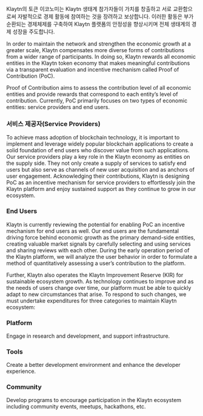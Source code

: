 Klaytn의 토큰 이코노미는 Klaytn 생태계 참가자들이 가치를 창출하고 서로 교환함으로써 자발적으로 경제 활동에 참여하는 것을 장려하고 보상합니다. 이러한 활동은 부가 순환되는 경제체제를 구축하여 Klaytn 플랫폼의 안정성을 향상시키며 전체 생태계의 경제 성장을 주도합니다.

In order to maintain the network and strengthen the economic growth at a greater scale, Klaytn compensates more diverse forms of contributions from a wider range of participants. In doing so, Klaytn rewards all economic entities in the Klaytn token economy that makes meaningful contributions via a transparent evaluation and incentive mechanism called Proof of Contribution (PoC).

Proof of Contribution aims to assess the contribution level of all economic entities and provide rewards that correspond to each entity’s level of contribution. Currently, PoC primarily focuses on two types of economic entities: service providers and end users.

### 서비스 제공자(Service Providers)

To achieve mass adoption of blockchain technology, it is important to implement and leverage widely popular blockchain applications to create a solid foundation of end users who discover value from such applications. Our service providers play a key role in the Klaytn economy as entities on the supply side. They not only create a supply of services to satisfy end users but also serve as channels of new user acquisition and as anchors of user engagement. Acknowledging their contributions, Klaytn is designing PoC as an incentive mechanism for service providers to effortlessly join the Klaytn platform and enjoy sustained support as they continue to grow in our ecosystem.

### End Users

Klaytn is currently reviewing the potential for enabling PoC an incentive mechanism for end users as well. Our end users are the fundamental driving force behind economic growth as the primary demand-side entities, creating valuable market signals by carefully selecting and using services and sharing reviews with each other. During the early operation period of the Klaytn platform, we will analyze the user behavior in order to formulate a method of quantitatively assessing a user’s contribution to the platform.

Further, Klaytn also operates the Klaytn Improvement Reserve (KIR) for sustainable ecosystem growth. As technology continues to improve and as the needs of users change over time, our platform must be able to quickly adapt to new circumstances that arise. To respond to such changes, we must undertake expenditures for three categories to maintain Klaytn ecosystem:

### Platform

Engage in research and development, and support infrastructure.

### Tools

Create a better development environment and enhance the developer experience.

### Community

Develop programs to encourage participation in the Klaytn ecosystem including community events, meetups, hackathons, etc.